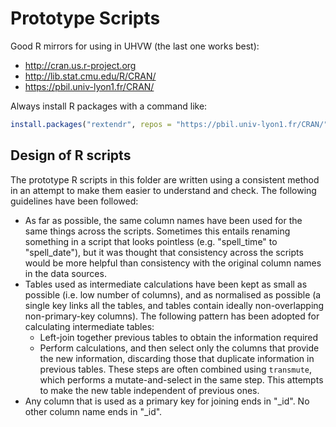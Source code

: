 # Prototype Scripts

Good R mirrors for using in UHVW (the last one works best):
* http://cran.us.r-project.org
* http://lib.stat.cmu.edu/R/CRAN/
* https://pbil.univ-lyon1.fr/CRAN/

Always install R packages with a command like:

```r
install.packages("rextendr", repos = "https://pbil.univ-lyon1.fr/CRAN/")
```

## Design of R scripts

The prototype R scripts in this folder are written using a consistent method in an attempt to make them easier to understand and check. The following guidelines have been followed:

* As far as possible, the same column names have been used for the same things across the scripts. Sometimes this entails renaming something in a script that looks pointless (e.g. "spell_time" to "spell_date"), but it was thought that consistency across the scripts would be more helpful than consistency with the original column names in the data sources.
* Tables used as intermediate calculations have been kept as small as possible (i.e. low number of columns), and as normalised as possible (a single key links all the tables, and tables contain ideally non-overlapping non-primary-key columns). The following pattern has been adopted for calculating intermediate tables:
    * Left-join together previous tables to obtain the information required
    * Perform calculations, and then select only the columns that provide the new information, discarding those that duplicate information in previous tables. These steps are often combined using `transmute`, which performs a mutate-and-select in the same step. This attempts to make the new table independent of previous ones.
* Any column that is used as a primary key for joining ends in "_id". No other column name ends in "_id".

